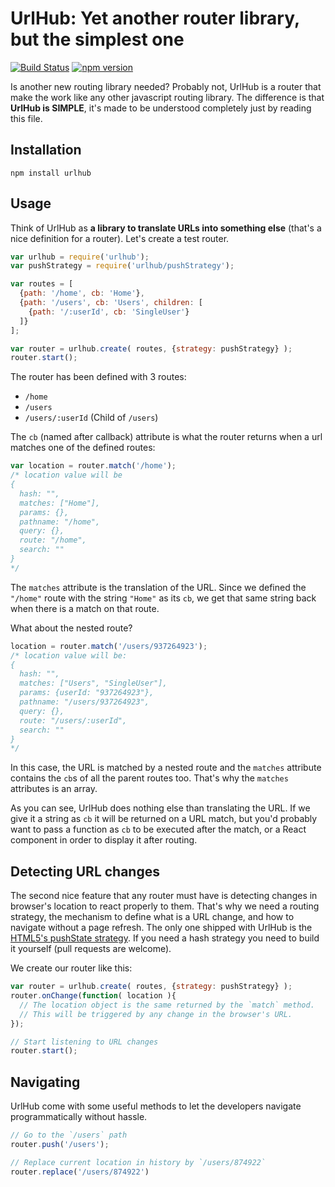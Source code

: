 UrlHub: Yet another router library, but the simplest one
======================================================
[![Build Status](https://secure.travis-ci.org/arqex/freezer.svg)](https://travis-ci.org/arqex/urlhub)
[![npm version](https://badge.fury.io/js/urlhub.svg)](http://badge.fury.io/js/urlhub)

Is another new routing library needed? Probably not, UrlHub is a router that make the work like any other javascript routing library. The difference is that **UrlHub is SIMPLE**, it's made to be understood completely just by reading this file.

## Installation

```
npm install urlhub
```

## Usage

Think of UrlHub as **a library to translate URLs into something else** (that's a nice definition for a router). Let's create a test router.

```js
var urlhub = require('urlhub');
var pushStrategy = require('urlhub/pushStrategy');

var routes = [
  {path: '/home', cb: 'Home'},
  {path: '/users', cb: 'Users', children: [
    {path: '/:userId', cb: 'SingleUser'}
  ]}
];

var router = urlhub.create( routes, {strategy: pushStrategy} );
router.start();
```

The router has been defined with 3 routes:
- `/home`
- `/users`
- `/users/:userId` (Child of `/users`)

The `cb` (named after callback) attribute is what the router returns when a url matches one of the defined routes:

```js
var location = router.match('/home');
/* location value will be
{
  hash: "",
  matches: ["Home"],
  params: {},
  pathname: "/home",
  query: {},
  route: "/home",
  search: ""
}
*/
```
The `matches` attribute is the translation of the URL. Since we defined the `"/home"` route with the string `"Home"` as its `cb`, we get that same string back when there is a match on that route.

What about the nested route?

```js
location = router.match('/users/937264923');
/* location value will be:
{
  hash: "",
  matches: ["Users", "SingleUser"],
  params: {userId: "937264923"},
  pathname: "/users/937264923",
  query: {},
  route: "/users/:userId",
  search: ""
}
*/
```
In this case, the URL is matched by a nested route and the `matches` attribute contains the `cb`s of all the parent routes too. That's why the `matches` attributes is an array.

As you can see, UrlHub does nothing else than translating the URL. If we give it a string as `cb` it will be returned on a URL match, but you'd probably want to pass a function as `cb` to be executed after the match, or a React component in order to display it after routing.

## Detecting URL changes
The second nice feature that any router must have is detecting changes in browser's location to react properly to them. That's why we need a routing strategy, the mechanism to define what is a URL change, and how to navigate without a page refresh. The only one shipped with UrlHub is the [HTML5's pushState strategy](https://developer.mozilla.org/en-US/docs/Web/API/History_API). If you need a hash strategy you need to build it yourself (pull requests are welcome).

We create our router like this:
```js
var router = urlhub.create( routes, {strategy: pushStrategy} );
router.onChange(function( location ){
  // The location object is the same returned by the `match` method.
  // This will be triggered by any change in the browser's URL.
});

// Start listening to URL changes
router.start();
```

## Navigating
UrlHub come with some useful methods to let the developers navigate programmatically without hassle.

```js
// Go to the `/users` path
router.push('/users');

// Replace current location in history by `/users/874922`
router.replace('/users/874922')
```
